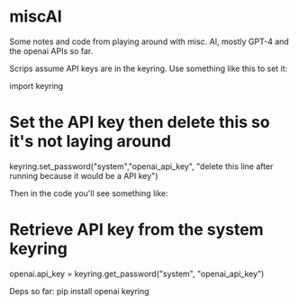 # miscAI
Some notes and code from playing around with misc. AI, mostly GPT-4 and the openai APIs so far.

Scrips assume API keys are in the keyring.
Use something like this to set it:

import keyring
# Set the API key then delete this so it's not laying around
keyring.set_password("system","openai_api_key", "delete this line after running because it would be a API key")



Then in the code you'll see something like:
# Retrieve API key from the system keyring
openai.api_key = keyring.get_password("system", "openai_api_key")

Deps so far:
pip install openai keyring
